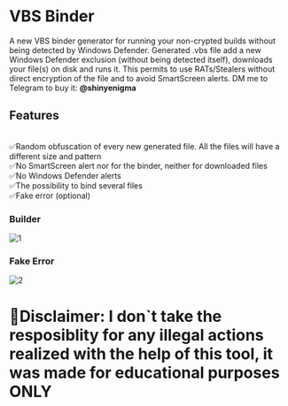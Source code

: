 # VBS Binder
A new VBS binder generator for running your non-crypted builds without being detected by Windows Defender. Generated .vbs file add a new Windows Defender exclusion (without being detected itself), downloads your file(s) on disk and runs it. This permits to use RATs/Stealers without direct encryption of the file and to avoid SmartScreen alerts. DM me to Telegram to buy it: **@shinyenigma**
## Features
<br> ✅Random obfuscation of every new generated file. All the files will have a different size and pattern
<br> ✅No SmartScreen alert nor for the binder, neither for downloaded files
<br> ✅No Windows Defender alerts
<br> ✅The possibility to bind several files
<br> ✅Fake error (optional)

### Builder
![1](https://github.com/Gitshiny/FUD-VBS-Binder/assets/172051205/ef87ee9d-0fb3-48da-9e2c-c4fc2d42183a)

### Fake Error
![2](https://github.com/Gitshiny/FUD-VBS-Binder/assets/172051205/426a920b-956d-4b51-b094-3b7c07ee27c9)


# 🛑Disclaimer: I don`t take the resposiblity for any illegal actions realized with the help of this tool, it was made for educational purposes ONLY

